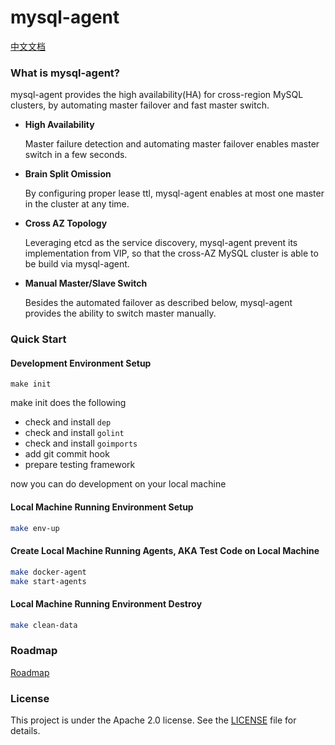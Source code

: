 # mysql-agent

[中文文档](README-cn.md)

### What is mysql-agent?

mysql-agent provides the high availability(HA) for cross-region MySQL clusters, 
by automating master failover and fast master switch.

- __High Availability__

    Master failure detection and automating master failover enables master switch in a few seconds.
    
- __Brain Split Omission__

    By configuring proper lease ttl, mysql-agent enables at most one master in the cluster at any time.
    
- __Cross AZ Topology__

    Leveraging etcd as the service discovery, mysql-agent prevent its implementation from VIP,
    so that the cross-AZ MySQL cluster is able to be build via mysql-agent.

- __Manual Master/Slave Switch__

    Besides the automated failover as described below, mysql-agent provides the ability to switch master manually.


### Quick Start


#### Development Environment Setup

```
make init
```
make init  does the following
- check and install `dep`
- check and install `golint`
- check and install `goimports`
- add git commit hook
- prepare testing framework

now you can do development on your local machine


#### Local Machine Running Environment Setup

```bash
make env-up
```

#### Create Local Machine Running Agents, AKA Test Code on Local Machine
```bash
make docker-agent
make start-agents
```

#### Local Machine Running Environment Destroy

```bash
make clean-data
```

### Roadmap
[Roadmap](docs/roadmap.md)


### License
This project is under the Apache 2.0 license. See the [LICENSE](LICENSE) file for details.

